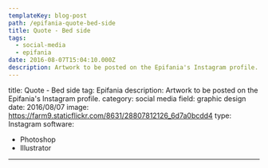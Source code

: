 ```yaml
---
templateKey: blog-post
path: /epifania-quote-bed-side
title: Quote - Bed side
tags:
  - social-media
  - epifania
date: 2016-08-07T15:04:10.000Z
description: Artwork to be posted on the Epifania's Instagram profile.
---
```


title: Quote - Bed side
tag: Epifania
description: Artwork to be posted on the Epifania's Instagram profile.
category: social media
field: graphic design
date: 2016/08/07
image: https://farm9.staticflickr.com/8631/28807812126_6d7a0bcdd4
type: Instagram
software:
- Photoshop
- Illustrator
---
